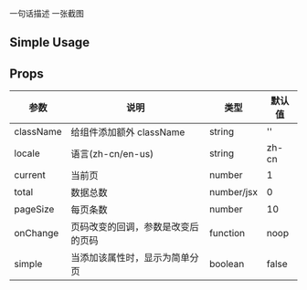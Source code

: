 
一句话描述
一张截图

## Simple Usage

## Props

参数 | 说明 | 类型 | 默认值
--- | --- | --- | ---
className | 给组件添加额外 className | string | ''
locale | 语言(zh-cn/en-us) | string | zh-cn
current | 当前页 | number | 1
total | 数据总数 | number/jsx | 0
pageSize | 每页条数 | number | 10
onChange | 页码改变的回调，参数是改变后的页码 | function | noop
simple | 当添加该属性时，显示为简单分页 | boolean | false

